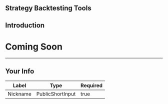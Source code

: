## Strategy Backtesting Tools


## Introduction


# Coming Soon        

    


---
## Your Info





| Label | Type | Required |
| ----------- | ----------- | ---- |
| Nickname        | PublicShortInput   |  true    |


    

